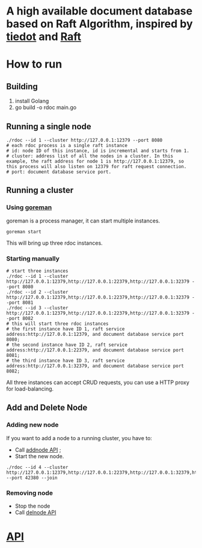# A high available document database based on Raft Algorithm, inspired by [tiedot](https://github.com/HouzuoGuo/tiedot/wiki/Tutorial) and [Raft](https://raft.github.io/)

# How to run 

## Building

1. install Golang
2. go build -o rdoc main.go

## Running a single node

```shell
./rdoc --id 1 --cluster http://127.0.0.1:12379 --port 8080
# each rdoc process is a single raft instance
# id: node ID of this instance, id is incremental and starts from 1.
# cluster: address list of all the nodes in a cluster. In this example, the raft address for node 1 is http://127.0.0.1:12379, so this process will also listen on 12379 for raft request connection.
# port: document database service port.
```

## Running a cluster

### Using [goreman](https://github.com/mattn/goreman)

goreman is a process manager, it can start multiple instances.

```shell
goreman start
```

This will bring up three rdoc instances.



### Starting manually

```shell
# start three instances
./rdoc --id 1 --cluster http://127.0.0.1:12379,http://127.0.0.1:22379,http://127.0.0.1:32379 --port 8080
./rdoc --id 2 --cluster http://127.0.0.1:12379,http://127.0.0.1:22379,http://127.0.0.1:32379 --port 8081
./rdoc --id 3 --cluster http://127.0.0.1:12379,http://127.0.0.1:22379,http://127.0.0.1:32379 --port 8082
# this will start three rdoc instances
# the first instance have ID 1, raft service address:http://127.0.0.1:12379, and document database service port 8080;
# the second instance have ID 2, raft service address:http://127.0.0.1:22379, and document database service port 8081;
# the third instance have ID 3, raft service address:http://127.0.0.1:32379, and document database service port 8082;
```

All three instances can accept CRUD requests, you can use a HTTP proxy for load-balancing.



## Add and Delete Node

### Adding new node

If you want to add a node to a running cluster, you have to:

* Call [addnode API](https://documenter.getpostman.com/view/10246941/SzKPULNj?version=latest#d831e3f9-6848-4bde-b2f5-c0d5b5af3029) ;
* Start the new node.

```shell
./rdoc --id 4 --cluster http://127.0.0.1:12379,http://127.0.0.1:22379,http://127.0.0.1:32379,http://127.0.0.1:42379 --port 42380 --join
```

### Removing node

* Stop the node
* Call [delnode API](https://documenter.getpostman.com/view/10246941/SzKPULNj?version=latest#a7262295-24c3-4365-9180-2ca60e1498f0)



# [API](https://documenter.getpostman.com/view/10246941/SzKPULNj)


